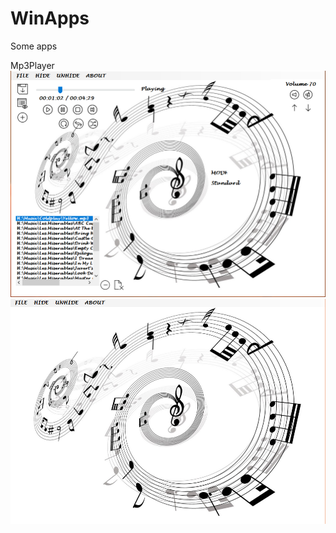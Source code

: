 # WinApps
Some apps

Mp3Player
![1](https://github.com/BlueL87/WinApps/blob/master/Mp3Player/default.PNG)
![1](https://github.com/BlueL87/WinApps/blob/master/Mp3Player/hide.PNG)
